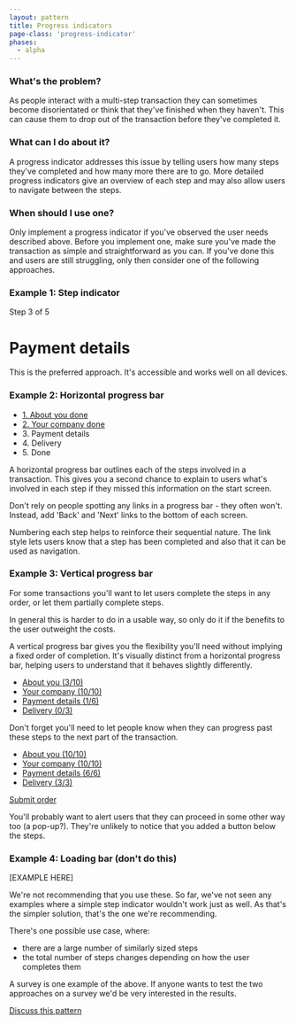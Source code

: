 ```yaml
---
layout: pattern
title: Progress indicators
page-class: 'progress-indicator'
phases:
  - alpha
---
```



### What's the problem?

As people interact with a multi-step transaction they can sometimes become disorientated or think that they've finished when they haven't. This can cause them to drop out of the transaction before they've completed it.

### What can I do about it?

A progress indicator addresses this issue by telling users how many steps they've completed and how many more there are to go. More detailed progress indicators give an overview of each step and may also allow users to navigate between the steps.

### When should I use one?

Only implement a progress indicator if you've observed the user needs described above. Before you implement one, make sure you've made the transaction as simple and straightforward as you can. If you've done this and users are still struggling, only then consider one of the following approaches.


### Example 1: Step indicator

<div class="pattern-example">
	<div class="title">
	  <p>Step 3 of 5</p>
	  <h1>Payment details</h1>
	</div>
</div>

This is the preferred approach. It's accessible and works well on all devices.


### Example 2: Horizontal progress bar

<div class="pattern-example">
	<nav role="navigation" class="horizontal progress-indicator">
		<ul>
		  <li class="done"><a href="">1. About you <span>done</span></a></li>
		  <li class="done"><a href="">2. Your company <span>done</span></a></li>
		  <li class="active">3. Payment details</li>
		  <li>4. Delivery</li>
		  <li>5. Done</li>
		</ul>
	</nav>
</div>

A horizontal progress bar outlines each of the steps involved in a transaction. This gives you a second chance to explain to users what's involved in each step if they missed this information on the start screen.

Don't rely on people spotting any links in a progress bar - they often won't. Instead, add 'Back' and 'Next' links to the bottom of each screen.

Numbering each step helps to reinforce their sequential nature. The link style lets users know that a step has been completed and also that it can be used as navigation.


### Example 3: Vertical progress bar

For some transactions you'll want to let users complete the steps in any order, or let them partially complete steps.

In general this is harder to do in a usable way, so only do it if the benefits to the user outweight the costs.

A vertical progress bar gives you the flexibility you'll need without implying a fixed order of completion. It's visually distinct from a horizontal progress bar, helping users to understand that it behaves slightly differently.

<div class="pattern-example">
	<nav role="navigation" class="vertical progress-indicator">
		<ul>
		  <li><a href="">About you <span>(3/10)</span></a></li>
		  <li class="done"><a href="">Your company <span>(10/10)</span></a></li>
		  <li class="active"><a href="">Payment details <span>(1/6)</span></a></li>
		  <li><a href="">Delivery <span>(0/3)</span></a></li>
		</ul>
	</nav>
</div>

Don't forget you'll need to let people know when they can progress past these steps to the next part of the transaction.

<div class="pattern-example">
	<nav role="navigation" class="vertical progress-indicator">
		<ul>
		  <li class="done"><a href="">About you <span>(10/10)</span></a></li>
		  <li class="done"><a href="">Your company <span>(10/10)</span></a></li>
		  <li class="active done"><a href="">Payment details <span>(6/6)</span></a></li>
		  <li class="done"><a href="">Delivery <span>(3/3)</span></a></li>
		</ul>
	</nav>
	<p><a href="" class="button">Submit order</a></p>
</div>

You'll probably want to alert users that they can proceed in some other way too (a pop-up?). They're unlikely to notice that you added a button below the steps.


### Example 4: Loading bar (don't do this)

[EXAMPLE HERE]

We're not recommending that you use these. So far, we've not seen any examples where a simple step indicator wouldn't work just as well. As that's the simpler solution, that's the one we're recommending.

There's one possible use case, where:

* there are a large number of similarly sized steps
* the total number of steps changes depending on how the user completes them

A survey is one example of the above. If anyone wants to test the two approaches on a survey we'd be very interested in the results.

[Discuss this pattern](https://designpatterns.hackpad.com/Progress-indicators-3AOrLoia9Us)


